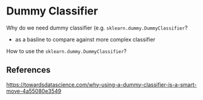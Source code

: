 # Dummy Classifier

Why do we need dummy classifier (e.g. `sklearn.dummy.DummyClassifier`?
- as a basline to compare against more complex classifier


How to use the `sklearn.dummy.DummyClassifier`?


## References

https://towardsdatascience.com/why-using-a-dummy-classifier-is-a-smart-move-4a55080e3549
